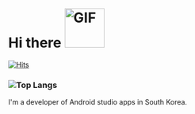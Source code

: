 # Hi there <img algin="bottom" alt="GIF" src="https://media.giphy.com/media/Y4bzv6DYbYzy8jDnoW/giphy.gif" width="80px" />

 [![Hits](https://hits.seeyoufarm.com/api/count/incr/badge.svg?url=https%3A%2F%2Fgithub.com%2Fhongbeomi%2Fhit-counter)](https://hits.seeyoufarm.com) 

### ![Top Langs](https://github-readme-stats.vercel.app/api/top-langs/?username=hongbeomi&layout=compact)

I'm a developer of Android studio apps in South Korea.

